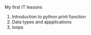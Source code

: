 My first IT lessons
1. Introduction to python print function
2. Data types and appplications
3. loops

